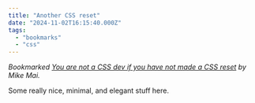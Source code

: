 ```yaml
---
title: "Another CSS reset"
date: "2024-11-02T16:15:40.000Z"
tags: 
  - "bookmarks"
  - "css"
---
```


_Bookmarked [You are not a CSS dev if you have not made a CSS reset](https://mikemai.net/blog/2024/11/01/you-are-not-a-css-dev-if-you-have-not-made-a-css-reset.html) by Mike Mai._

Some really nice, minimal, and elegant stuff here.
